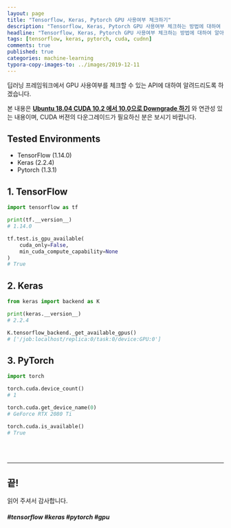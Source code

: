 ```yaml
---
layout: page
title: "Tensorflow, Keras, Pytorch GPU 사용여부 체크하기"
description: "Tensorflow, Keras, Pytorch GPU 사용여부 체크하는 방법에 대하여 알아보겠습니다."
headline: "Tensorflow, Keras, Pytorch GPU 사용여부 체크하는 방법에 대하여 알아보겠습니다."
tags: [tensorflow, keras, pytorch, cuda, cudnn]
comments: true
published: true
categories: machine-learning
typora-copy-images-to: ../images/2019-12-11
---
```






딥러닝 프레임워크에서 GPU 사용여부를 체크할 수 있는 API에 대하여 알려드리도록 하겠습니다. 

본 내용은 [**Ubuntu 18.04 CUDA 10.2 에서 10.0으로 Downgrade 하기**]([https://teddylee777.github.io/linux/CUDA-%EC%9D%B4%EC%A0%84%EB%B2%84%EC%A0%84-%EC%82%AD%EC%A0%9C%ED%9B%84-%EC%9E%AC%EC%84%A4%EC%B9%98%ED%95%98%EA%B8%B0](https://teddylee777.github.io/linux/CUDA-이전버전-삭제후-재설치하기)) 와 연관성 있는 내용이며, CUDA 버젼의 다운그레이드가 필요하신 분은 보시기 바랍니다.



## Tested Environments

* TensorFlow (1.14.0)
* Keras (2.2.4)
* Pytorch (1.3.1)



## 1. TensorFlow

```python
import tensorflow as tf

print(tf.__version__)
# 1.14.0

tf.test.is_gpu_available(
    cuda_only=False,
    min_cuda_compute_capability=None
)
# True
```



## 2. Keras

```python
from keras import backend as K

print(keras.__version__)
# 2.2.4

K.tensorflow_backend._get_available_gpus()
# ['/job:localhost/replica:0/task:0/device:GPU:0']
```



## 3. PyTorch

```python
import torch

torch.cuda.device_count()
# 1

torch.cuda.get_device_name(0)
# GeForce RTX 2080 Ti

torch.cuda.is_available()
# True
```



<br>

<br>

<hr>

## 끝!



읽어 주셔서 감사합니다.



##### #tensorflow #keras #pytorch #gpu